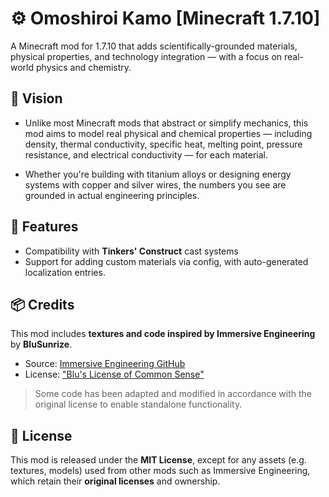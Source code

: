 # ⚙️ Omoshiroi Kamo [Minecraft 1.7.10]

A Minecraft mod for 1.7.10 that adds scientifically-grounded materials, physical properties, and technology
integration — with a focus on real-world physics and chemistry.

## 🔬 Vision

- Unlike most Minecraft mods that abstract or simplify mechanics, this mod aims to model real physical and chemical
  properties — including density, thermal conductivity, specific heat, melting point, pressure resistance, and
  electrical
  conductivity — for each material.

- Whether you're building with titanium alloys or designing energy systems with copper and silver wires, the numbers you
  see are grounded in actual engineering principles.

## 🔧 Features

- Compatibility with **Tinkers' Construct** cast systems
- Support for adding custom materials via config, with auto-generated localization entries.

## 📦 Credits

This mod includes **textures and code inspired by Immersive Engineering** by **BluSunrize**.

- Source: [Immersive Engineering GitHub](https://github.com/BluSunrize/ImmersiveEngineering)
- License: ["Blu's License of Common Sense"](https://github.com/BluSunrize/ImmersiveEngineering/blob/master/LICENSE)

> Some code has been adapted and modified in accordance with the original license to enable standalone functionality.

## 📝 License

This mod is released under the **MIT License**, except for any assets (e.g. textures, models) used from other mods such
as Immersive Engineering, which retain their **original licenses** and ownership.

